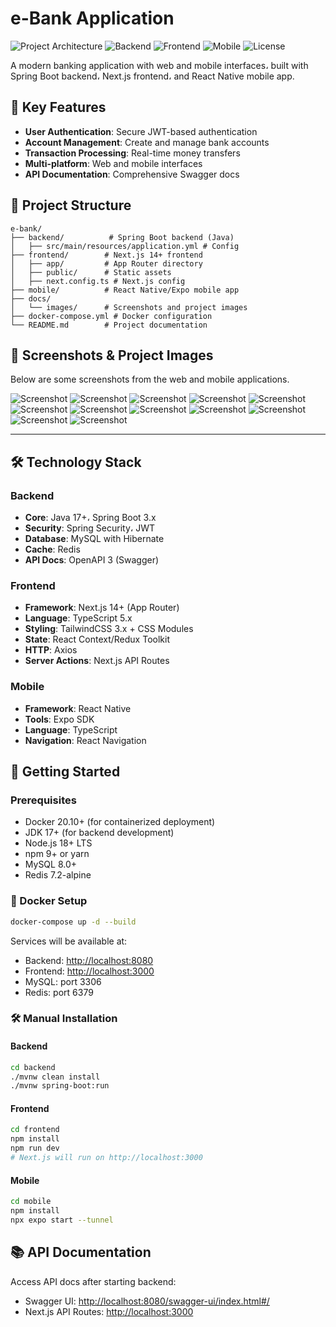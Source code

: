 

# e-Bank Application

![Project Architecture](https://img.shields.io/badge/architecture-multitier-blue)
![Backend](https://img.shields.io/badge/backend-springboot-brightgreen)
![Frontend](https://img.shields.io/badge/frontend-next.js-000000)
![Mobile](https://img.shields.io/badge/mobile-react%20native-61dafb)
![License](https://img.shields.io/badge/license-MIT-green)

A modern banking application with web and mobile interfaces، built with Spring Boot backend، Next.js frontend، and React Native mobile app.

## 🌟 Key Features

* **User Authentication**: Secure JWT-based authentication
* **Account Management**: Create and manage bank accounts
* **Transaction Processing**: Real-time money transfers
* **Multi-platform**: Web and mobile interfaces
* **API Documentation**: Comprehensive Swagger docs

## 📁 Project Structure

```
e-bank/
├── backend/          # Spring Boot backend (Java)
│   ├── src/main/resources/application.yml # Config
├── frontend/        # Next.js 14+ frontend
│   ├── app/         # App Router directory
│   ├── public/      # Static assets
│   ├── next.config.ts # Next.js config
├── mobile/          # React Native/Expo mobile app
├── docs/
│   └── images/      # Screenshots and project images
├── docker-compose.yml # Docker configuration
└── README.md        # Project documentation
```

## 📸 Screenshots & Project Images

Below are some screenshots from the web and mobile applications. 




![Screenshot](https://github.com/mohmad-Awadallah/e-bank/blob/main/images/Screenshot%20from%202025-05-22%2000-51-46.png)
![Screenshot](https://github.com/mohmad-Awadallah/e-bank/blob/main/images/Screenshot%20from%202025-05-22%2000-52-15.png)
![Screenshot](https://github.com/mohmad-Awadallah/e-bank/blob/main/images/Screenshot%20from%202025-05-22%2000-47-51.png)
![Screenshot](https://github.com/mohmad-Awadallah/e-bank/blob/main/images/Screenshot%20from%202025-05-22%2000-53-23.png)
![Screenshot](https://github.com/mohmad-Awadallah/e-bank/blob/main/images/Screenshot%20from%202025-05-22%2000-54-27.png)
![Screenshot](https://github.com/mohmad-Awadallah/e-bank/blob/main/images/Screenshot%20from%202025-05-22%2000-55-29.png)
![Screenshot](https://github.com/mohmad-Awadallah/e-bank/blob/main/images/Screenshot%20from%202025-05-22%2000-56-58.png)
![Screenshot](https://github.com/mohmad-Awadallah/e-bank/blob/main/images/Screenshot%20from%202025-05-22%2000-58-50.png)
![Screenshot](https://github.com/mohmad-Awadallah/e-bank/blob/main/images/Screenshot%20from%202025-05-22%2001-01-10.png)
![Screenshot](https://github.com/mohmad-Awadallah/e-bank/blob/main/images/Screenshot%20from%202025-05-22%2001-03-47.png)
![Screenshot](https://github.com/mohmad-Awadallah/e-bank/blob/main/images/Screenshot%20from%202025-05-22%2001-04-15.png)
![Screenshot](https://github.com/mohmad-Awadallah/e-bank/blob/main/images/fcce6525-7ae1-4114-aab5-2095a4d62534.jpeg)

---

## 🛠️ Technology Stack

### Backend

* **Core**: Java 17+، Spring Boot 3.x
* **Security**: Spring Security، JWT
* **Database**: MySQL with Hibernate
* **Cache**: Redis
* **API Docs**: OpenAPI 3 (Swagger)

### Frontend

* **Framework**: Next.js 14+ (App Router)
* **Language**: TypeScript 5.x
* **Styling**: TailwindCSS 3.x + CSS Modules
* **State**: React Context/Redux Toolkit
* **HTTP**: Axios
* **Server Actions**: Next.js API Routes

### Mobile

* **Framework**: React Native
* **Tools**: Expo SDK
* **Language**: TypeScript
* **Navigation**: React Navigation

## 🚀 Getting Started

### Prerequisites

* Docker 20.10+ (for containerized deployment)
* JDK 17+ (for backend development)
* Node.js 18+ LTS
* npm 9+ or yarn
* MySQL 8.0+
* Redis 7.2-alpine

### 🐳 Docker Setup

```bash
docker-compose up -d --build
```

Services will be available at:

* Backend: [http://localhost:8080](http://localhost:8080)
* Frontend: [http://localhost:3000](http://localhost:3000)
* MySQL: port 3306
* Redis: port 6379

### 🛠️ Manual Installation

#### Backend

```bash
cd backend
./mvnw clean install
./mvnw spring-boot:run
```

#### Frontend

```bash
cd frontend
npm install
npm run dev
# Next.js will run on http://localhost:3000
```

#### Mobile

```bash
cd mobile
npm install
npx expo start --tunnel
```

## 📚 API Documentation

Access API docs after starting backend:

* Swagger UI: [http://localhost:8080/swagger-ui/index.html#/](http://localhost:8080/swagger-ui/index.html#/)
* Next.js API Routes: [http://localhost:3000](http://localhost:3000)
